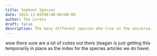 ```yaml
---
title: Sophont Species
date: 2024-11-03T00:00:00+00:00
author: The Lorets
draft: false
description: The many different species who live in the universe.
---
```

wow there sure are a lot of cuties out there (teagan is just getting this temporarily in place as the index for the species articles we do have)